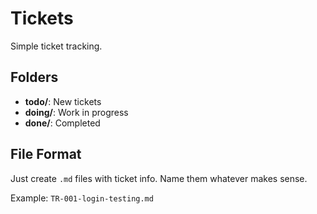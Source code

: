 # Tickets

Simple ticket tracking.

## Folders
- **todo/**: New tickets
- **doing/**: Work in progress  
- **done/**: Completed

## File Format
Just create `.md` files with ticket info. Name them whatever makes sense.

Example: `TR-001-login-testing.md`
 